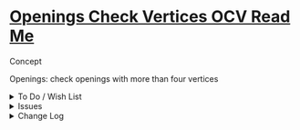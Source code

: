 # [Openings Check Vertices OCV Read Me]( #ocv-openings-check-vertices/README.md )

<detail open>

<summary>Concept</summary>

Openings: check openings with more than four vertices

</details>

<details>

<summary>To Do / Wish List</summary>

* 2019-04-03 ~ Delete any extra vertices in edges

</details>

<details>

<summary>Issues</summary>


</details>

<details>

<summary>Change Log</summary>

### 2019-05-10 ~ Theo

* F - Add popup help and readme

### 2019-04-03 ~ Theo

* F - First commit

</details>